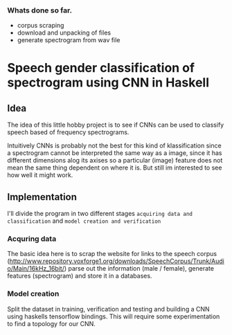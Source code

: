 ### Whats done so far.

 * corpus scraping
 * download and unpacking of files
 * generate spectrogram from wav file


# Speech gender classification of spectrogram using CNN in Haskell

## Idea

The idea of this little hobby project is to see if CNNs can be used
to classify speech based of frequency spectrograms.

Intuitively CNNs is probably not the best for this kind of klassification
since a spectrogram cannot be interpreted the same way as a image, since it
has different dimensions alog its axises so a particular (image) feature
does not mean the same thing dependent on where it is. But still im interested
to see how well it might work.

## Implementation

I'll divide the program in two different stages `acquiring data and classification` and
`model creation and verification`

### Acquring data

The basic idea here is to scrap the website for links to the speech corpus (http://www.repository.voxforge1.org/downloads/SpeechCorpus/Trunk/Audio/Main/16kHz_16bit/)
parse out the information (male / female), generate features (spectrogram) and store it in a databases.

### Model creation

Split the dataset in training, verification and testing and building a CNN 
using haskells tensorflow bindings. This will require some experimentation to
find a topology for our CNN.
